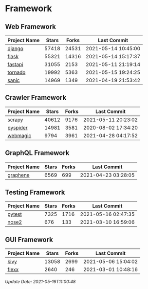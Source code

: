 # Framework

## Web Framework
| Project Name | Stars | Forks | Last Commit |
| ------------ | ----- | ----- | ----------- |
| [django](https://github.com/django/django) | 57418 | 24531 | 2021-05-14 10:45:00 |
| [flask](https://github.com/pallets/flask) | 55321 | 14316 | 2021-05-14 15:17:37 |
| [fastapi](https://github.com/tiangolo/fastapi) | 31055 | 2153 | 2021-05-11 21:19:14 |
| [tornado](https://github.com/tornadoweb/tornado) | 19992 | 5363 | 2021-05-15 19:24:25 |
| [sanic](https://github.com/sanic-org/sanic) | 14969 | 1349 | 2021-04-19 21:53:42 |

## Crawler Framework
| Project Name | Stars | Forks | Last Commit |
| ------------ | ----- | ----- | ----------- |
| [scrapy](https://github.com/scrapy/scrapy) | 40612 | 9176 | 2021-05-11 20:23:02 |
| [pyspider](https://github.com/binux/pyspider) | 14981 | 3581 | 2020-08-02 17:34:20 |
| [webmagic](https://github.com/code4craft/webmagic) | 9794 | 3961 | 2021-04-28 04:17:52 |

## GraphQL Framework
| Project Name | Stars | Forks | Last Commit |
| ------------ | ----- | ----- | ----------- |
| [graphene](https://github.com/graphql-python/graphene) | 6569 | 699 | 2021-04-23 03:28:05 |

## Testing Framework
| Project Name | Stars | Forks | Last Commit |
| ------------ | ----- | ----- | ----------- |
| [pytest](https://github.com/pytest-dev/pytest) | 7325 | 1716 | 2021-05-16 02:47:35 |
| [nose2](https://github.com/nose-devs/nose2) | 676 | 133 | 2021-03-10 16:59:06 |

## GUI Framework
| Project Name | Stars | Forks | Last Commit |
| ------------ | ----- | ----- | ----------- |
| [kivy](https://github.com/kivy/kivy) | 13058 | 2699 | 2021-05-06 15:04:02 |
| [flexx](https://github.com/flexxui/flexx) | 2640 | 246 | 2021-03-01 10:48:16 |

*Update Date: 2021-05-16T11:00:48*